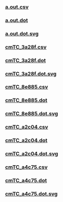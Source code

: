 ### [a.out.csv](a.out.csv)
### [a.out.dot](a.out.dot)
### [a.out.dot.svg](a.out.dot.svg)
### [cmTC_3a28f.csv](cmTC_3a28f.csv)
### [cmTC_3a28f.dot](cmTC_3a28f.dot)
### [cmTC_3a28f.dot.svg](cmTC_3a28f.dot.svg)
### [cmTC_8e885.csv](cmTC_8e885.csv)
### [cmTC_8e885.dot](cmTC_8e885.dot)
### [cmTC_8e885.dot.svg](cmTC_8e885.dot.svg)
### [cmTC_a2c04.csv](cmTC_a2c04.csv)
### [cmTC_a2c04.dot](cmTC_a2c04.dot)
### [cmTC_a2c04.dot.svg](cmTC_a2c04.dot.svg)
### [cmTC_a4c75.csv](cmTC_a4c75.csv)
### [cmTC_a4c75.dot](cmTC_a4c75.dot)
### [cmTC_a4c75.dot.svg](cmTC_a4c75.dot.svg)
